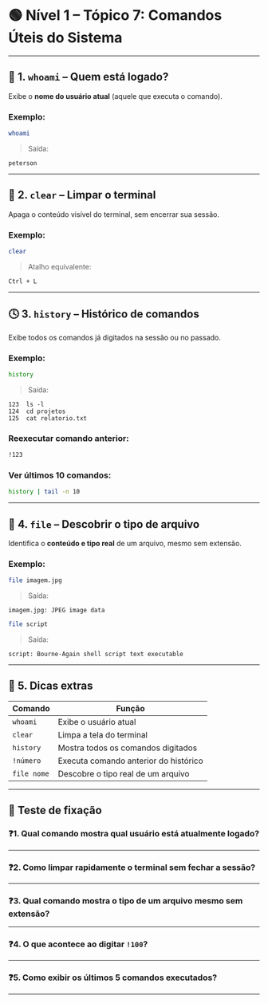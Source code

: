 
# 🟢 Nível 1 – Tópico 7: Comandos Úteis do Sistema

---

## 👤 1. `whoami` – Quem está logado?

Exibe o **nome do usuário atual** (aquele que executa o comando).

### Exemplo:
```bash
whoami
```

> Saída:
```
peterson
```

---

## 🧼 2. `clear` – Limpar o terminal

Apaga o conteúdo visível do terminal, sem encerrar sua sessão.

### Exemplo:
```bash
clear
```

> Atalho equivalente:
```
Ctrl + L
```

---

## 🕓 3. `history` – Histórico de comandos

Exibe todos os comandos já digitados na sessão ou no passado.

### Exemplo:
```bash
history
```

> Saída:
```
123  ls -l
124  cd projetos
125  cat relatorio.txt
```

### Reexecutar comando anterior:
```bash
!123
```

### Ver últimos 10 comandos:
```bash
history | tail -n 10
```

---

## 📂 4. `file` – Descobrir o tipo de arquivo

Identifica o **conteúdo e tipo real** de um arquivo, mesmo sem extensão.

### Exemplo:
```bash
file imagem.jpg
```

> Saída:
```
imagem.jpg: JPEG image data
```

```bash
file script
```

> Saída:
```
script: Bourne-Again shell script text executable
```

---

## 🧠 5. Dicas extras

| Comando         | Função                         |
|----------------|---------------------------------|
| `whoami`       | Exibe o usuário atual           |
| `clear`        | Limpa a tela do terminal        |
| `history`      | Mostra todos os comandos digitados |
| `!número`      | Executa comando anterior do histórico |
| `file nome`    | Descobre o tipo real de um arquivo |

---

## 📝 Teste de fixação

### ❓1. Qual comando mostra qual usuário está atualmente logado?

---

### ❓2. Como limpar rapidamente o terminal sem fechar a sessão?

---

### ❓3. Qual comando mostra o tipo de um arquivo mesmo sem extensão?

---

### ❓4. O que acontece ao digitar `!100`?

---

### ❓5. Como exibir os últimos 5 comandos executados?

---
